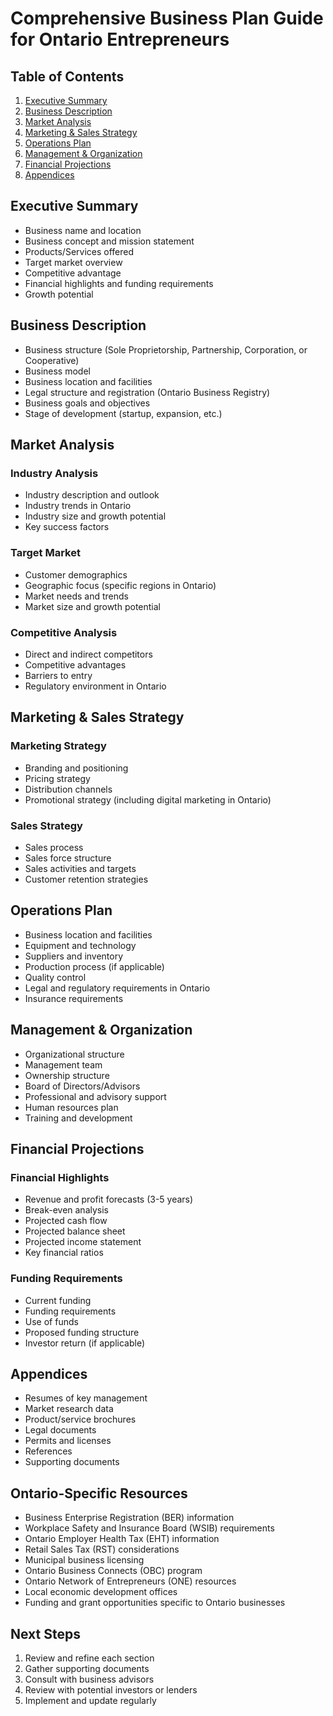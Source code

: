 # Comprehensive Business Plan Guide for Ontario Entrepreneurs

## Table of Contents
1. [Executive Summary](#executive-summary)
2. [Business Description](#business-description)
3. [Market Analysis](#market-analysis)
4. [Marketing & Sales Strategy](#marketing--sales-strategy)
5. [Operations Plan](#operations-plan)
6. [Management & Organization](#management--organization)
7. [Financial Projections](#financial-projections)
8. [Appendices](#appendices)

## Executive Summary
- Business name and location
- Business concept and mission statement
- Products/Services offered
- Target market overview
- Competitive advantage
- Financial highlights and funding requirements
- Growth potential

## Business Description
- Business structure (Sole Proprietorship, Partnership, Corporation, or Cooperative)
- Business model
- Business location and facilities
- Legal structure and registration (Ontario Business Registry)
- Business goals and objectives
- Stage of development (startup, expansion, etc.)

## Market Analysis
### Industry Analysis
- Industry description and outlook
- Industry trends in Ontario
- Industry size and growth potential
- Key success factors

### Target Market
- Customer demographics
- Geographic focus (specific regions in Ontario)
- Market needs and trends
- Market size and growth potential

### Competitive Analysis
- Direct and indirect competitors
- Competitive advantages
- Barriers to entry
- Regulatory environment in Ontario

## Marketing & Sales Strategy
### Marketing Strategy
- Branding and positioning
- Pricing strategy
- Distribution channels
- Promotional strategy (including digital marketing in Ontario)

### Sales Strategy
- Sales process
- Sales force structure
- Sales activities and targets
- Customer retention strategies

## Operations Plan
- Business location and facilities
- Equipment and technology
- Suppliers and inventory
- Production process (if applicable)
- Quality control
- Legal and regulatory requirements in Ontario
- Insurance requirements

## Management & Organization
- Organizational structure
- Management team
- Ownership structure
- Board of Directors/Advisors
- Professional and advisory support
- Human resources plan
- Training and development

## Financial Projections
### Financial Highlights
- Revenue and profit forecasts (3-5 years)
- Break-even analysis
- Projected cash flow
- Projected balance sheet
- Projected income statement
- Key financial ratios

### Funding Requirements
- Current funding
- Funding requirements
- Use of funds
- Proposed funding structure
- Investor return (if applicable)

## Appendices
- Resumes of key management
- Market research data
- Product/service brochures
- Legal documents
- Permits and licenses
- References
- Supporting documents

## Ontario-Specific Resources
- Business Enterprise Registration (BER) information
- Workplace Safety and Insurance Board (WSIB) requirements
- Ontario Employer Health Tax (EHT) information
- Retail Sales Tax (RST) considerations
- Municipal business licensing
- Ontario Business Connects (OBC) program
- Ontario Network of Entrepreneurs (ONE) resources
- Local economic development offices
- Funding and grant opportunities specific to Ontario businesses

## Next Steps
1. Review and refine each section
2. Gather supporting documents
3. Consult with business advisors
4. Review with potential investors or lenders
5. Implement and update regularly
